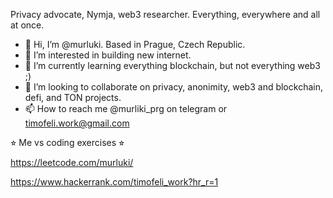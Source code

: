 Privacy advocate, Nymja, web3 researcher.
Everything, everywhere and all at once. 

- 👋 Hi, I’m @murluki. Based in Prague, Czech Republic. 
- 👀 I’m interested in building new internet. 
- 🌱 I’m currently learning everything blockchain, but not everything web3 ;)
- 💞️ I’m looking to collaborate on privacy, anonimity, web3 and blockchain, defi, and TON projects. 
- 📫 How to reach me @murliki_prg on telegram or timofeli.work@gmail.com

⭐︎ Me vs coding exercises ⭐︎ 

https://leetcode.com/murluki/ 

https://www.hackerrank.com/timofeli_work?hr_r=1

